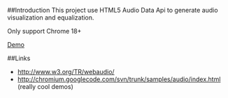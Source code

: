##Introduction
This project use HTML5 Audio Data Api to generate audio visualization and equalization.

Only support Chrome 18+

[Demo](http://irachex.github.com/html5-audio)

##Links
* <http://www.w3.org/TR/webaudio/>
* <http://chromium.googlecode.com/svn/trunk/samples/audio/index.html> (really cool demos)
